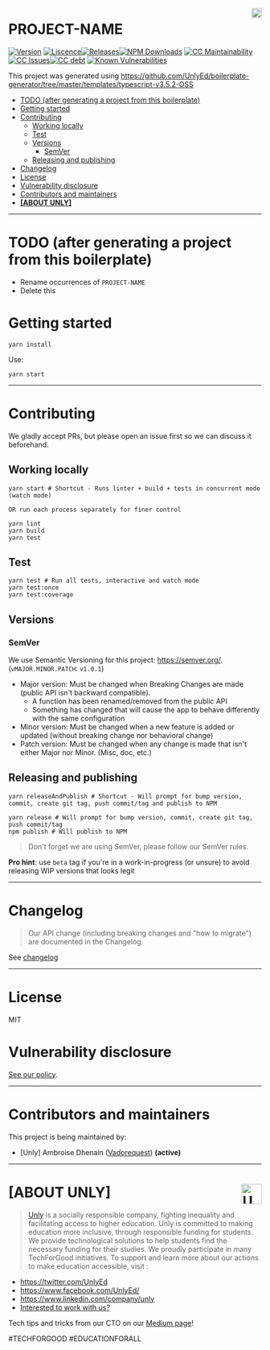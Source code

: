 <a href="https://unly.org"><img src="https://storage.googleapis.com/unly/images/ICON_UNLY.png" align="right" height="20" alt="Unly logo" title="Unly logo" /></a>
# PROJECT-NAME
[![Version][github-version-image]][github-version-url]
[![Liscence][github-liscence-image]][github-liscence-url][![Releases][github-all-release-image]][github-all-release-url][![NPM Downloads][npm-downloads-image]][npm-downloads-url]
[![CC Maintainability][code-climate-maintainability-image]][code-climate-maintainability-url][![CC Issues][code-climate-issues-image]][code-climate-issues-url][![CC debt][code-climate-debt-image]][code-climate-debt-url]
[![Known Vulnerabilities](https://snyk.io/test/github/UnlyEd/iso3166-1/badge.svg?targetFile=package.json)](https://snyk.io/test/github/UnlyEd/iso3166-1?targetFile=package.json)

This project was generated using https://github.com/UnlyEd/boilerplate-generator/tree/master/templates/typescript-v3.5.2-OSS

<!-- toc -->

- [TODO (after generating a project from this boilerplate)](#todo-after-generating-a-project-from-this-boilerplate)
- [Getting started](#getting-started)
- [Contributing](#contributing)
  * [Working locally](#working-locally)
  * [Test](#test)
  * [Versions](#versions)
    + [SemVer](#semver)
  * [Releasing and publishing](#releasing-and-publishing)
- [Changelog](#changelog)
- [License](#license)
- [Vulnerability disclosure](#vulnerability-disclosure)
- [Contributors and maintainers](#contributors-and-maintainers)
- [**[ABOUT UNLY]**](#about-unly-)

<!-- tocstop -->

---

# TODO (after generating a project from this boilerplate)

- Rename occurrences of `PROJECT-NAME`
- Delete this

# Getting started

```
yarn install
```

Use:

```
yarn start
```

---

# Contributing

We gladly accept PRs, but please open an issue first so we can discuss it beforehand.

## Working locally

```
yarn start # Shortcut - Runs linter + build + tests in concurrent mode (watch mode)

OR run each process separately for finer control

yarn lint
yarn build
yarn test
```

## Test

```
yarn test # Run all tests, interactive and watch mode
yarn test:once
yarn test:coverage
```

## Versions

### SemVer

We use Semantic Versioning for this project: https://semver.org/. (`vMAJOR.MINOR.PATCH`: `v1.0.1`)

- Major version: Must be changed when Breaking Changes are made (public API isn't backward compatible).
  - A function has been renamed/removed from the public API
  - Something has changed that will cause the app to behave differently with the same configuration
- Minor version: Must be changed when a new feature is added or updated (without breaking change nor behavioral change)
- Patch version: Must be changed when any change is made that isn't either Major nor Minor. (Misc, doc, etc.)

## Releasing and publishing

```
yarn releaseAndPublish # Shortcut - Will prompt for bump version, commit, create git tag, push commit/tag and publish to NPM

yarn release # Will prompt for bump version, commit, create git tag, push commit/tag
npm publish # Will publish to NPM
```

> Don't forget we are using SemVer, please follow our SemVer rules.

**Pro hint**: use `beta` tag if you're in a work-in-progress (or unsure) to avoid releasing WIP versions that looks legit

---

# Changelog

> Our API change (including breaking changes and "how to migrate") are documented in the Changelog.

See [changelog](./CHANGELOG.md)

---

# License

MIT

# Vulnerability disclosure

[See our policy](https://github.com/UnlyEd/Unly).

---

# Contributors and maintainers

This project is being maintained by:
- [Unly] Ambroise Dhenain ([Vadorequest](https://github.com/vadorequest)) **(active)**

---

# **[ABOUT UNLY]** <a href="https://unly.org"><img src="https://storage.googleapis.com/unly/images/ICON_UNLY.png" height="40" align="right" alt="Unly logo" title="Unly logo" /></a>

> [Unly](https://unly.org) is a socially responsible company, fighting inequality and facilitating access to higher education. 
> Unly is committed to making education more inclusive, through responsible funding for students. 
We provide technological solutions to help students find the necessary funding for their studies. 
We proudly participate in many TechForGood initiatives. To support and learn more about our actions to make education accessible, visit : 
- https://twitter.com/UnlyEd
- https://www.facebook.com/UnlyEd/
- https://www.linkedin.com/company/unly
- [Interested to work with us?](https://jobs.zenploy.io/unly/about)

Tech tips and tricks from our CTO on our [Medium page](https://medium.com/unly-org/tech/home)!

#TECHFORGOOD #EDUCATIONFORALL

[github-all-release-image]: https://img.shields.io/github/downloads/UnlyEd/PROJECT-NAME/total
[github-all-release-url]: https://github.com/UnlyEd/PROJECT-NAME/releases
[github-liscence-image]: https://img.shields.io/github/license/UnlyEd/PROJECT-NAME
[github-liscence-url]: ./LICENSE
[github-version-image]: https://img.shields.io/github/package-json/v/UnlyEd/PROJECT-NAME
[github-version-url]: ./package.json
[npm-downloads-url]: https://www.npmjs.com/package/@unly/iso3166-1
[npm-downloads-image]: https://img.shields.io/npm/dm/@unly/PROJECT-NAME
[code-climate-maintainability-image]: https://img.shields.io/codeclimate/maintainability/unlyed/PROJECT-NAME
[code-climate-maintainability-url]: https://codeclimate.com/github/UnlyEd/PROJECT-NAME/maintainability
[code-climate-issues-image]: https://img.shields.io/codeclimate/issues/UnlyEd/PROJECT-NAME
[code-climate-issues-url]: https://codeclimate.com/github/UnlyEd/PROJECT-NAME/issues
[code-climate-debt-image]: https://img.shields.io/codeclimate/tech-debt/UnlyEd/PROJECT-NAME
[code-climate-debt-url]: https://codeclimate.com/github/UnlyEd/PROJECT-NAME/maintainability
